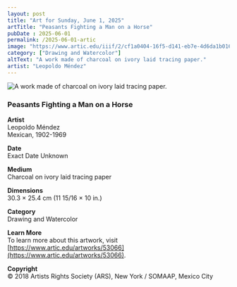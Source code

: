 ```yaml
---
layout: post
title: "Art for Sunday, June 1, 2025"
artTitle: "Peasants Fighting a Man on a Horse"
pubDate : 2025-06-01
permalink: /2025-06-01-artic
image: "https://www.artic.edu/iiif/2/cf1a0404-16f5-d141-eb7e-4d6da1b016a7/full/1686,/0/default.jpg"
category: ["Drawing and Watercolor"]
altText: "A work made of charcoal on ivory laid tracing paper."
artist: "Leopoldo Méndez"
---
```

 
<img src='https://www.artic.edu/iiif/2/cf1a0404-16f5-d141-eb7e-4d6da1b016a7/full/1686,/0/default.jpg' alt='A work made of charcoal on ivory laid tracing paper.' style='border-radius=5px'> 
 
### Peasants Fighting a Man on a Horse
 
**Artist**<br>
Leopoldo Méndez<br>
Mexican, 1902-1969
 
**Date**<br>
Exact Date Unknown
 
**Medium**<br>
Charcoal on ivory laid tracing paper
 
**Dimensions**<br>
30.3 × 25.4 cm (11 15/16 × 10 in.)
 
**Category**<br>
Drawing and Watercolor
 
**Learn More**<br>
To learn more about this artwork, visit [https://www.artic.edu/artworks/53066](https://www.artic.edu/artworks/53066).
 
**Copyright**<br>
© 2018 Artists Rights Society (ARS), New York / SOMAAP, Mexico City